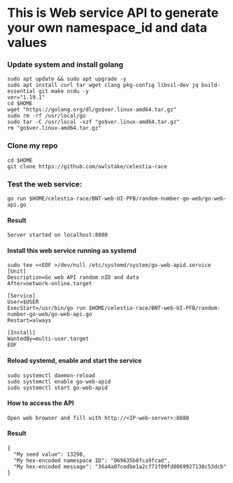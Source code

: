 # This is Web service API to generate your own namespace_id and data values

### Update system and install golang
```
sudo apt update && sudo apt upgrade -y
sudo apt install curl tar wget clang pkg-config libssl-dev jq build-essential git make ncdu -y
ver="1.19.1" 
cd $HOME 
wget "https://golang.org/dl/go$ver.linux-amd64.tar.gz" 
sudo rm -rf /usr/local/go 
sudo tar -C /usr/local -xzf "go$ver.linux-amd64.tar.gz" 
rm "go$ver.linux-amd64.tar.gz"
```

### Clone my repo
```
cd $HOME
git clone https://github.com/owlstake/celestia-race
```

### Test the web service:
```
go run $HOME/celestia-race/BNT-web-UI-PFB/random-number-go-web/go-web-api.go
```

#### Result
```
Server started on localhost:8080
```

#### Install this web service running as systemd
```
sudo tee <<EOF >/dev/null /etc/systemd/system/go-web-apid.service
[Unit]
Description=Go web API random nID and data
After=network-online.target

[Service]
User=$USER
ExecStart=/usr/bin/go run $HOME/celestia-race/BNT-web-UI-PFB/random-number-go-web/go-web-api.go
Restart=always

[Install]
WantedBy=multi-user.target
EOF
```

#### Reload systemd, enable and start the service
```
sudo systemctl daemon-reload
sudo systemctl enable go-web-apid
sudo systemctl start go-web-apid
```

#### How to access the API

```
Open web browser and fill with http://<IP-web-server>:8080
```

#### Result

```
{
  "My seed value": 13298,
  "My hex-encoded namespace ID": "069635b8fca9fcad",
  "My hex-encoded message": "36a4a07cedbe1a2cf71f09fd8069927130c53dcb"
}
```
